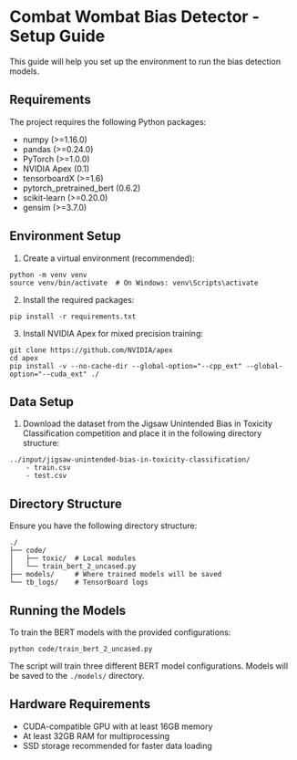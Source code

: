 # Combat Wombat Bias Detector - Setup Guide

This guide will help you set up the environment to run the bias detection models.

## Requirements

The project requires the following Python packages:

- numpy (>=1.16.0)
- pandas (>=0.24.0)
- PyTorch (>=1.0.0)
- NVIDIA Apex (0.1)
- tensorboardX (>=1.6)
- pytorch_pretrained_bert (0.6.2)
- scikit-learn (>=0.20.0)
- gensim (>=3.7.0)

## Environment Setup

1. Create a virtual environment (recommended):

```
python -m venv venv
source venv/bin/activate  # On Windows: venv\Scripts\activate
```

2. Install the required packages:

```
pip install -r requirements.txt
```

3. Install NVIDIA Apex for mixed precision training:

```
git clone https://github.com/NVIDIA/apex
cd apex
pip install -v --no-cache-dir --global-option="--cpp_ext" --global-option="--cuda_ext" ./
```

## Data Setup

1. Download the dataset from the Jigsaw Unintended Bias in Toxicity Classification competition and place it in the following directory structure:

```
../input/jigsaw-unintended-bias-in-toxicity-classification/
    - train.csv
    - test.csv
```

## Directory Structure

Ensure you have the following directory structure:

```
./
├── code/
│   ├── toxic/  # Local modules
│   └── train_bert_2_uncased.py
├── models/     # Where trained models will be saved
└── tb_logs/    # TensorBoard logs
```

## Running the Models

To train the BERT models with the provided configurations:

```
python code/train_bert_2_uncased.py
```

The script will train three different BERT model configurations. Models will be saved to the `./models/` directory.

## Hardware Requirements

- CUDA-compatible GPU with at least 16GB memory
- At least 32GB RAM for multiprocessing
- SSD storage recommended for faster data loading
